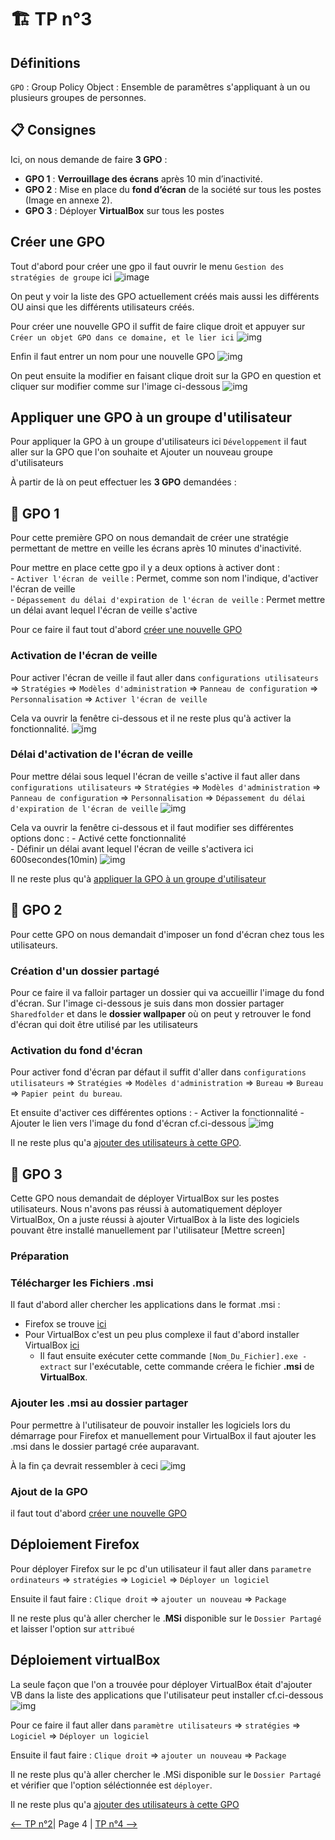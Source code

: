 # :building_construction: TP n°3

## Définitions

``GPO`` : Group Policy Object : Ensemble de paramêtres s'appliquant à un ou plusieurs groupes de personnes.

## :clipboard: Consignes

Ici, on nous demande de faire **3 GPO** :

- **GPO 1** : **Verrouillage des écrans** après 10 min d’inactivité.
- **GPO 2** : Mise en place du **fond d’écran** de la société sur tous les postes (Image en annexe 2).
- **GPO 3** : Déployer **VirtualBox** sur tous les postes

## Créer une GPO

Tout d'abord pour créer une gpo il faut ouvrir le menu ``Gestion des stratégies de groupe`` ici ![image](img/CreateGPO/01_27_40.png)

On peut y voir la liste des GPO actuellement créés mais aussi les différents OU ainsi que les différents utilisateurs créés. 

Pour créer une nouvelle GPO il suffit de faire clique droit et appuyer sur ``Créer un objet GPO dans ce domaine, et le lier ici`` ![img](img/CreateGPO/15_37_27.png)

Enfin il faut entrer un nom pour une nouvelle GPO ![img](img/CreateGPO/16_24_45.png)

On peut ensuite la modifier en faisant clique droit sur la GPO en question et cliquer sur modifier comme sur l'image ci-dessous ![img](img/CreateGPO/16_28_22.png)

## Appliquer une GPO à un groupe d'utilisateur

Pour appliquer la GPO à un groupe d'utilisateurs ici ``Développement`` il faut aller sur la GPO que l'on souhaite et Ajouter un nouveau groupe d'utilisateurs

À partir de là on peut effectuer les **3 GPO** demandées :  

## :wrench: GPO 1

Pour cette première GPO on nous demandait de créer une stratégie permettant de mettre en veille les écrans après 10 minutes d'inactivité.

Pour mettre en place cette gpo il y a deux options à activer dont :  
    - ``Activer l'écran de veille`` : Permet, comme son nom l'indique, d'activer l'écran de veille  
    - ``Dépassement du délai d'expiration de l'écran de veille`` : Permet mettre un délai avant lequel l'écran de veille s'active  

Pour ce faire il faut tout d'abord [créer une nouvelle GPO](#créer-une-gpo)

### Activation de l'écran de veille  

Pour activer l'écran de veille il faut aller dans ``configurations utilisateurs`` => ``Stratégies`` => ``Modèles d'administration`` => ``Panneau de configuration`` => ``Personnalisation`` => ``Activer l'écran de veille``  

Cela va ouvrir la fenêtre ci-dessous et il ne reste plus qu'à activer la fonctionnalité.
![img](img/GPO1/21_55_41.png)

### Délai d'activation de l'écran de veille

Pour mettre délai sous lequel l'écran de veille s'active il faut aller dans
``configurations utilisateurs`` => ``Stratégies`` => ``Modèles d'administration`` =>
``Panneau de configuration`` => ``Personnalisation`` =>
``Dépassement du délai d'expiration de l'écran de veille`` ![img](img/GPO1/21_55_41.png)

Cela va ouvrir la fenêtre ci-dessous et il faut modifier ses différentes options donc :
    - Activé cette fonctionnalité  
    - Définir un délai avant lequel l'écran de veille s'activera  ici 600secondes(10min)
![img](img/GPO1/21_26_20.png)

Il ne reste plus qu'à [appliquer la GPO à un groupe d'utilisateur](#appliquer-une-gpo-à-un-groupe-dutilisateur)

## :wrench: GPO 2

Pour cette GPO on nous demandait d'imposer un fond d'écran chez tous les utilisateurs.

### Création d'un dossier partagé

Pour ce faire il va falloir partager un dossier qui va accueillir l'image du fond d'écran. 
Sur l'image ci-dessous je suis dans mon dossier partager ``Sharedfolder`` et dans le **dossier wallpaper** où on peut y retrouver le fond d'écran qui doit être utilisé par les utilisateurs

### Activation du fond d'écran

Pour activer fond d'écran par défaut il suffit d'aller dans ``configurations utilisateurs`` => ``Stratégies`` => ``Modèles d'administration`` => ``Bureau`` => ``Bureau`` => ``Papier peint du bureau``.

Et ensuite d'activer ces différentes options :
    - Activer la fonctionnalité
    - Ajouter le lien vers l'image du fond d'écran
cf.ci-dessous
![img](img/GPO2/01_09_21.png)

Il ne reste plus qu'a [ajouter des utilisateurs à cette GPO](#appliquer-une-gpo-à-un-groupe-dutilisateur).

## :wrench: GPO 3

Cette GPO nous demandait de déployer VirtualBox sur les postes utilisateurs.
Nous n'avons pas réussi à automatiquement déployer VirtualBox, On a juste réussi à ajouter VirtualBox à la liste des logiciels pouvant être installé manuellement par l'utilisateur [Mettre screen]

### Préparation

### Télécharger les Fichiers .msi

Il faut d'abord aller chercher les applications dans le format .msi :

- Firefox se trouve [ici](https://www.mozilla.org/fr/firefox/all/#product-desktop-release)
- Pour VirtualBox c'est un peu plus complexe il faut d'abord installer VirtualBox [ici](https://download.virtualbox.org/virtualbox/6.1.32/VirtualBox-6.1.32-149290-Win.exe)
  - Il faut ensuite exécuter cette commande ``[Nom_Du_Fichier].exe -extract`` sur l'exécutable, cette commande créera le fichier **.msi** de **VirtualBox**.

### Ajouter les .msi au dossier partager

Pour permettre à l'utilisateur de pouvoir installer les logiciels lors du démarrage pour Firefox et manuellement pour VirtualBox il faut ajouter les .msi dans le dossier partagé crée auparavant.

À la fin ça devrait ressembler à ceci ![img](img/GPO3/14_02_03.png)  

### Ajout de la GPO

il faut tout d'abord [créer une nouvelle GPO](#créer-une-gpo)

## Déploiement Firefox

Pour déployer Firefox sur le pc d'un utilisateur il faut aller dans ``parametre ordinateurs`` => ```stratégies``` => ``Logiciel`` => ``Déployer un logiciel``

Ensuite il faut faire : ``Clique droit`` => ``ajouter un nouveau`` => ``Package``

Il ne reste plus qu'à aller chercher le .**MSi** disponible sur le ``Dossier Partagé`` et laisser l'option sur ``attribué``

## Déploiement virtualBox

La seule façon que l'on a trouvée pour déployer VirtualBox était d'ajouter VB dans la liste des applications que l'utilisateur peut installer cf.ci-dessous
![img](img/GPO3/01_23_05.png)


Pour ce faire il faut aller dans ``paramètre utilisateurs`` => ```stratégies``` => ``Logiciel`` => ``Déployer un logiciel``

Ensuite il faut faire : ``Clique droit`` => ``ajouter un nouveau`` => ``Package``

Il ne reste plus qu'à aller chercher le .MSi disponible sur le ``Dossier Partagé`` et vérifier que l'option séléctionnée est ``déployer``.

Il ne reste plus qu'a [ajouter des utilisateurs à cette GPO](#appliquer-une-gpo-à-un-groupe-dutilisateur)

[<-- TP n°2](../tp2/tp2.md)| Page 4 | [TP n°4 -->](../tp4/tp4.md)